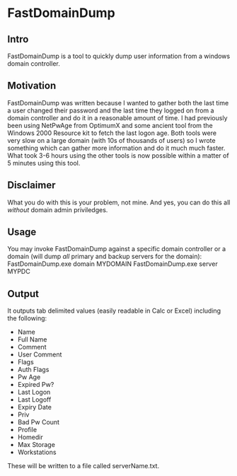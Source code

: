 # FastDomainDump

## Intro
FastDomainDump is a tool to quickly dump user information from a windows domain controller.

## Motivation
FastDomainDump was written because I wanted to gather both the last time a user changed their password and the last time they logged on from a domain controller and do it in a reasonable amount of time. 
I had previously been using NetPwAge from OptimumX and some ancient tool from the Windows 2000 Resource kit to fetch the last logon age. Both tools were very slow on a large domain (with 10s of thousands of users) so I wrote something which can gather more information and do it much much faster. What took 3-6 hours using the other tools is now possible within a matter of 5 minutes using this tool. 

## Disclaimer
What you do with this is your problem, not mine. And yes, you can do this all _without_ domain admin priviledges. 

## Usage
You may invoke FastDomainDump against a specific domain controller or a domain (will dump _all_ primary and backup servers for the domain):
    FastDomainDump.exe domain MYDOMAIN
    FastDomainDump.exe server MYPDC

## Output
It outputs tab delimited values (easily readable in Calc or Excel) including the following:
- Name
- Full Name
- Comment
- User Comment
- Flags
- Auth Flags
- Pw Age
- Expired Pw?
- Last Logon
- Last Logoff
- Expiry Date
- Priv
- Bad Pw Count
- Profile
- Homedir
- Max Storage
- Workstations

These will be written to a file called serverName.txt.